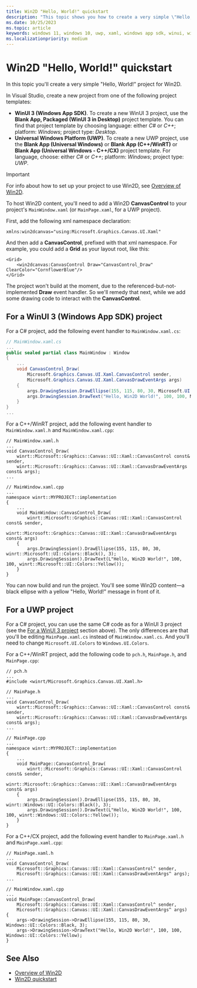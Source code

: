 ```yaml
---
title: Win2D "Hello, World!" quickstart
description: "This topic shows you how to create a very simple \"Hello, World!\" project for Win2D."
ms.date: 10/25/2023
ms.topic: article
keywords: windows 11, windows 10, uwp, xaml, windows app sdk, winui, windows ui, graphics, games, win2d
ms.localizationpriority: medium
---
```


# Win2D "Hello, World!" quickstart

In this topic you'll create a very simple "Hello, World!" project for Win2D.

In Visual Studio, create a new project from one of the following project templates:

* **WinUI 3 (Windows App SDK)**. To create a new WinUI 3 project, use the **Blank App, Packaged (WinUI 3 in Desktop)** project template. You can find that project template by choosing language: either *C#* or *C++*; platform: *Windows*; project type: *Desktop*.
* **Universal Windows Platform (UWP)**. To create a new UWP project, use the **Blank App (Universal Windows)** or **Blank App (C++/WinRT)** or **Blank App (Universal Windows - C++/CX)** project template. For language, choose: either *C#* or *C++*; platform: *Windows*; project type: *UWP*.

> [!IMPORTANT]
> For info about how to set up your project to use Win2D, see [Overview of Win2D](./index.md).

To host Win2D content, you'll need to add a Win2D **CanvasControl** to your project's `MainWindow.xaml` (or `MainPage.xaml`, for a UWP project).

First, add the following xml namespace declaration:

```xaml
xmlns:win2dcanvas="using:Microsoft.Graphics.Canvas.UI.Xaml"
```

And then add a **CanvasControl**, prefixed with that xml namespace. For example, you could add a **Grid** as your layout root, like this:

```xaml
<Grid>
    <win2dcanvas:CanvasControl Draw="CanvasControl_Draw" ClearColor="CornflowerBlue"/>
</Grid>
```

The project won't build at the moment, due to the referenced-but-not-implemented **Draw** event handler. So we'll remedy that next, while we add some drawing code to interact with the **CanvasControl**.

## For a WinUI 3 (Windows App SDK) project

For a C# project, add the following event handler to `MainWindow.xaml.cs`:

```csharp
// MainWindow.xaml.cs
...
public sealed partial class MainWindow : Window
{
    ...
    void CanvasControl_Draw(
        Microsoft.Graphics.Canvas.UI.Xaml.CanvasControl sender,
        Microsoft.Graphics.Canvas.UI.Xaml.CanvasDrawEventArgs args)
    {
        args.DrawingSession.DrawEllipse(155, 115, 80, 30, Microsoft.UI.Colors.Black, 3);
        args.DrawingSession.DrawText("Hello, Win2D World!", 100, 100, Microsoft.UI.Colors.Yellow);
    }
}
...
```

For a C++/WinRT project, add the following event handler to `MainWindow.xaml.h` and `MainWindow.xaml.cpp`:

```cppwinrt
// MainWindow.xaml.h
...
void CanvasControl_Draw(
    winrt::Microsoft::Graphics::Canvas::UI::Xaml::CanvasControl const& sender,
    winrt::Microsoft::Graphics::Canvas::UI::Xaml::CanvasDrawEventArgs const& args);
...

// MainWindow.xaml.cpp
...
namespace winrt::MYPROJECT::implementation
{
    ...
    void MainWindow::CanvasControl_Draw(
        winrt::Microsoft::Graphics::Canvas::UI::Xaml::CanvasControl const& sender,
        winrt::Microsoft::Graphics::Canvas::UI::Xaml::CanvasDrawEventArgs const& args)
    {
        args.DrawingSession().DrawEllipse(155, 115, 80, 30, winrt::Microsoft::UI::Colors::Black(), 3);
        args.DrawingSession().DrawText(L"Hello, Win2D World!", 100, 100, winrt::Microsoft::UI::Colors::Yellow());
    }
}
```

You can now build and run the project. You'll see some Win2D content&mdash;a black ellipse with a yellow "Hello, World!" message in front of it.

## For a UWP project

For a C# project, you can use the same C# code as for a WinUI 3 project (see the [For a WinUI 3 project](#for-a-winui-3-windows-app-sdk-project) section above). The only differences are that you'll be editing `MainPage.xaml.cs` instead of `MainWindow.xaml.cs`. And you'll need to change `Microsoft.UI.Colors` to `Windows.UI.Colors`.

For a C++/WinRT project, add the following code to `pch.h`, `MainPage.h`, and `MainPage.cpp`:

```cppwinrt
// pch.h
...
#include <winrt/Microsoft.Graphics.Canvas.UI.Xaml.h>

// MainPage.h
...
void CanvasControl_Draw(
    winrt::Microsoft::Graphics::Canvas::UI::Xaml::CanvasControl const& sender,
    winrt::Microsoft::Graphics::Canvas::UI::Xaml::CanvasDrawEventArgs const& args);
...

// MainPage.cpp
...
namespace winrt::MYPROJECT::implementation
{
    ...
    void MainPage::CanvasControl_Draw(
        winrt::Microsoft::Graphics::Canvas::UI::Xaml::CanvasControl const& sender,
        winrt::Microsoft::Graphics::Canvas::UI::Xaml::CanvasDrawEventArgs const& args)
    {
        args.DrawingSession().DrawEllipse(155, 115, 80, 30, winrt::Windows::UI::Colors::Black(), 3);
        args.DrawingSession().DrawText(L"Hello, Win2D World!", 100, 100, winrt::Windows::UI::Colors::Yellow());
    }
}
```

For a C++/CX project, add the following event handler to `MainPage.xaml.h` and `MainPage.xaml.cpp`:

```cppcx
// MainPage.xaml.h
...
void CanvasControl_Draw(
	Microsoft::Graphics::Canvas::UI::Xaml::CanvasControl^ sender,
	Microsoft::Graphics::Canvas::UI::Xaml::CanvasDrawEventArgs^ args);
...

// MainWindow.xaml.cpp
...
void MainPage::CanvasControl_Draw(
    Microsoft::Graphics::Canvas::UI::Xaml::CanvasControl^ sender,
    Microsoft::Graphics::Canvas::UI::Xaml::CanvasDrawEventArgs^ args)
{
    args->DrawingSession->DrawEllipse(155, 115, 80, 30, Windows::UI::Colors::Black, 3);
    args->DrawingSession->DrawText("Hello, Win2D World!", 100, 100, Windows::UI::Colors::Yellow);
}
```

## See Also

* [Overview of Win2D](./index.md)
* [Win2D quickstart](./quick-start.md)
